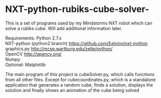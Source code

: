 # NXT-python-rubiks-cube-solver-

This is a set of programs used by my Mindstorms NXT robot which can solve a rubiks cube. Will add additional information later.

Requirements:
Python 2.7.x  
NXT-python (python2 branch) https://github.com/Eelviny/nxt-python  
graphics.py http://mcsp.wartburg.edu/zelle/python/  
OpenCV http://opencv.org/  
Numpy  
Optional: Matplotlib  

The main program of this project is cubeSolver.py, which calls functions from all other files. Except for cubecoordinates.py,
which is a standalone application that generates a random cube, finds a solution, displays the solution and finally shows an
animation of the cube being solved
